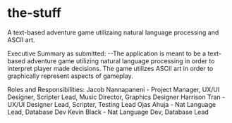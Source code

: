 # the-stuff
A text-based adventure game utilizaing natural language processing and ASCII art.

Executive Summary as submitted:
--The application is meant to be a text-based adventure game utilizing natural language processing in order to interpret player made decisions. The game utilizes ASCII art in order to graphically represent aspects of gameplay.

Roles and Responsibilities:
Jacob Nannapaneni - Project Manager, UX/UI Designer, Scripter Lead, Music Director, Graphics Designer
Harrison Tran - UX/UI Designer Lead, Scripter, Testing Lead
Ojas Ahuja - Nat Language Lead, Database Dev
Kevin Black - Nat Language Dev, Database Lead
